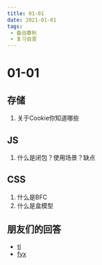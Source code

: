 ```yaml
---
title: 01-01
date: 2021-01-01
tags:
 - 备战春秋
 - 复习自查
---
```

# 01-01

## 存储
1. 关于Cookie你知道哪些


## JS
1. 什么是闭包？使用场景？缺点

## CSS
1. 什么是BFC
2. 什么是盒模型

## 朋友们的回答
* [tl](https://juejin.cn/post/6913810742193963016)
* [fyx](https://www.cnblogs.com/banshanliang/p/14315091.html)

<comment/>
<tongji/>